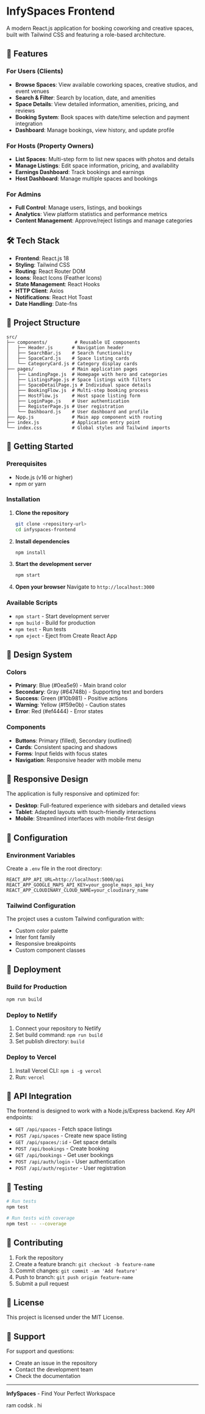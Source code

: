 # InfySpaces Frontend

A modern React.js application for booking coworking and creative spaces, built with Tailwind CSS and featuring a role-based architecture.

## 🚀 Features

### For Users (Clients)
- **Browse Spaces**: View available coworking spaces, creative studios, and event venues
- **Search & Filter**: Search by location, date, and amenities
- **Space Details**: View detailed information, amenities, pricing, and reviews
- **Booking System**: Book spaces with date/time selection and payment integration
- **Dashboard**: Manage bookings, view history, and update profile

### For Hosts (Property Owners)
- **List Spaces**: Multi-step form to list new spaces with photos and details
- **Manage Listings**: Edit space information, pricing, and availability
- **Earnings Dashboard**: Track bookings and earnings
- **Host Dashboard**: Manage multiple spaces and bookings

### For Admins
- **Full Control**: Manage users, listings, and bookings
- **Analytics**: View platform statistics and performance metrics
- **Content Management**: Approve/reject listings and manage categories

## 🛠 Tech Stack

- **Frontend**: React.js 18
- **Styling**: Tailwind CSS
- **Routing**: React Router DOM
- **Icons**: React Icons (Feather Icons)
- **State Management**: React Hooks
- **HTTP Client**: Axios
- **Notifications**: React Hot Toast
- **Date Handling**: Date-fns

## 📁 Project Structure

```
src/
├── components/          # Reusable UI components
│   ├── Header.js       # Navigation header
│   ├── SearchBar.js    # Search functionality
│   ├── SpaceCard.js    # Space listing cards
│   └── CategoryCard.js # Category display cards
├── pages/              # Main application pages
│   ├── LandingPage.js  # Homepage with hero and categories
│   ├── ListingsPage.js # Space listings with filters
│   ├── SpaceDetailPage.js # Individual space details
│   ├── BookingFlow.js  # Multi-step booking process
│   ├── HostFlow.js     # Host space listing form
│   ├── LoginPage.js    # User authentication
│   ├── RegisterPage.js # User registration
│   └── Dashboard.js    # User dashboard and profile
├── App.js              # Main app component with routing
├── index.js            # Application entry point
└── index.css           # Global styles and Tailwind imports
```

## 🚀 Getting Started

### Prerequisites

- Node.js (v16 or higher)
- npm or yarn

### Installation

1. **Clone the repository**
   ```bash
   git clone <repository-url>
   cd infyspaces-frontend
   ```

2. **Install dependencies**
   ```bash
   npm install
   ```

3. **Start the development server**
   ```bash
   npm start
   ```

4. **Open your browser**
   Navigate to `http://localhost:3000`

### Available Scripts

- `npm start` - Start development server
- `npm build` - Build for production
- `npm test` - Run tests
- `npm eject` - Eject from Create React App

## 🎨 Design System

### Colors
- **Primary**: Blue (#0ea5e9) - Main brand color
- **Secondary**: Gray (#64748b) - Supporting text and borders
- **Success**: Green (#10b981) - Positive actions
- **Warning**: Yellow (#f59e0b) - Caution states
- **Error**: Red (#ef4444) - Error states

### Components
- **Buttons**: Primary (filled), Secondary (outlined)
- **Cards**: Consistent spacing and shadows
- **Forms**: Input fields with focus states
- **Navigation**: Responsive header with mobile menu

## 📱 Responsive Design

The application is fully responsive and optimized for:
- **Desktop**: Full-featured experience with sidebars and detailed views
- **Tablet**: Adapted layouts with touch-friendly interactions
- **Mobile**: Streamlined interfaces with mobile-first design

## 🔧 Configuration

### Environment Variables
Create a `.env` file in the root directory:

```env
REACT_APP_API_URL=http://localhost:5000/api
REACT_APP_GOOGLE_MAPS_API_KEY=your_google_maps_api_key
REACT_APP_CLOUDINARY_CLOUD_NAME=your_cloudinary_name
```

### Tailwind Configuration
The project uses a custom Tailwind configuration with:
- Custom color palette
- Inter font family
- Responsive breakpoints
- Custom component classes

## 🚀 Deployment

### Build for Production
```bash
npm run build
```

### Deploy to Netlify
1. Connect your repository to Netlify
2. Set build command: `npm run build`
3. Set publish directory: `build`

### Deploy to Vercel
1. Install Vercel CLI: `npm i -g vercel`
2. Run: `vercel`

## 🔗 API Integration

The frontend is designed to work with a Node.js/Express backend. Key API endpoints:

- `GET /api/spaces` - Fetch space listings
- `POST /api/spaces` - Create new space listing
- `GET /api/spaces/:id` - Get space details
- `POST /api/bookings` - Create booking
- `GET /api/bookings` - Get user bookings
- `POST /api/auth/login` - User authentication
- `POST /api/auth/register` - User registration

## 🧪 Testing

```bash
# Run tests
npm test

# Run tests with coverage
npm test -- --coverage
```

## 📝 Contributing

1. Fork the repository
2. Create a feature branch: `git checkout -b feature-name`
3. Commit changes: `git commit -am 'Add feature'`
4. Push to branch: `git push origin feature-name`
5. Submit a pull request

## 📄 License

This project is licensed under the MIT License.

## 🤝 Support

For support and questions:
- Create an issue in the repository
- Contact the development team
- Check the documentation

---

**InfySpaces** - Find Your Perfect Workspace



ram
codsk .
hi
